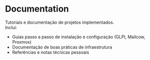 # Documentation

Tutoriais e documentação de projetos implementados.  
Inclui:
- Guias passo a passo de instalação e configuração (GLPI, Mailcow, Proxmox)
- Documentação de boas práticas de infraestrutura
- Referências e notas técnicas pessoais

